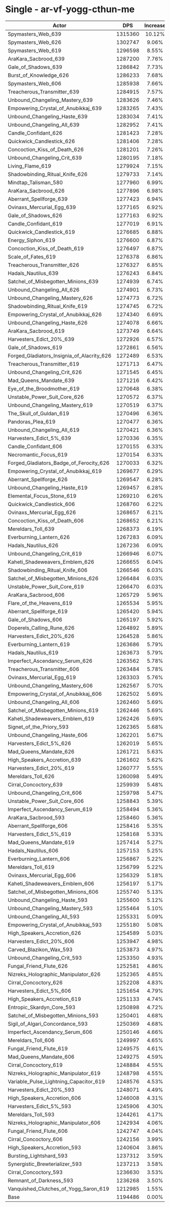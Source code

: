 # Single - ar-vf-yogg-cthun-me
| Actor | DPS | Increase |
|---|:---:|:---:|
|Spymasters_Web_639|1315360|10.12%|
|Spymasters_Web_626|1302747|9.06%|
|Spymasters_Web_619|1296598|8.55%|
|AraKara_Sacbrood_639|1287200|7.76%|
|Gale_of_Shadows_639|1286842|7.73%|
|Burst_of_Knowledge_626|1286233|7.68%|
|Spymasters_Web_606|1285938|7.66%|
|Treacherous_Transmitter_639|1284915|7.57%|
|Unbound_Changeling_Mastery_639|1283626|7.46%|
|Empowering_Crystal_of_Anubikkaj_639|1283265|7.43%|
|Unbound_Changeling_Haste_639|1283034|7.41%|
|Unbound_Changeling_All_639|1282952|7.41%|
|Candle_Confidant_626|1281423|7.28%|
|Quickwick_Candlestick_626|1281406|7.28%|
|Concoction_Kiss_of_Death_626|1281201|7.26%|
|Unbound_Changeling_Crit_639|1280195|7.18%|
|Living_Flame_619|1279924|7.15%|
|Shadowbinding_Ritual_Knife_626|1279733|7.14%|
|Mindtap_Talisman_580|1277960|6.99%|
|AraKara_Sacbrood_626|1277896|6.98%|
|Aberrant_Spellforge_639|1277423|6.94%|
|Ovinaxs_Mercurial_Egg_639|1277165|6.92%|
|Gale_of_Shadows_626|1277163|6.92%|
|Candle_Confidant_619|1277019|6.91%|
|Quickwick_Candlestick_619|1276685|6.88%|
|Energy_Siphon_619|1276600|6.87%|
|Concoction_Kiss_of_Death_619|1276497|6.87%|
|Scale_of_Fates_619|1276378|6.86%|
|Treacherous_Transmitter_626|1276327|6.85%|
|Hadals_Nautilus_639|1276243|6.84%|
|Satchel_of_Misbegotten_Minions_639|1274939|6.74%|
|Unbound_Changeling_All_626|1274901|6.73%|
|Unbound_Changeling_Mastery_626|1274773|6.72%|
|Shadowbinding_Ritual_Knife_619|1274745|6.72%|
|Empowering_Crystal_of_Anubikkaj_626|1274340|6.69%|
|Unbound_Changeling_Haste_626|1274078|6.66%|
|AraKara_Sacbrood_619|1273749|6.64%|
|Harvesters_Edict_20%_639|1272926|6.57%|
|Gale_of_Shadows_619|1272861|6.56%|
|Forged_Gladiators_Insignia_of_Alacrity_626|1272489|6.53%|
|Treacherous_Transmitter_619|1271713|6.47%|
|Unbound_Changeling_Crit_626|1271545|6.45%|
|Mad_Queens_Mandate_639|1271216|6.42%|
|Eye_of_the_Broodmother_619|1270648|6.38%|
|Unstable_Power_Suit_Core_626|1270572|6.37%|
|Unbound_Changeling_Mastery_619|1270519|6.37%|
|The_Skull_of_Guldan_619|1270496|6.36%|
|Pandoras_Plea_619|1270477|6.36%|
|Unbound_Changeling_All_619|1270421|6.36%|
|Harvesters_Edict_5%_639|1270336|6.35%|
|Candle_Confidant_606|1270155|6.33%|
|Necromantic_Focus_619|1270154|6.33%|
|Forged_Gladiators_Badge_of_Ferocity_626|1270033|6.32%|
|Empowering_Crystal_of_Anubikkaj_619|1269677|6.29%|
|Aberrant_Spellforge_626|1269547|6.28%|
|Unbound_Changeling_Haste_619|1269457|6.28%|
|Elemental_Focus_Stone_619|1269210|6.26%|
|Quickwick_Candlestick_606|1268760|6.22%|
|Ovinaxs_Mercurial_Egg_626|1268657|6.21%|
|Concoction_Kiss_of_Death_606|1268652|6.21%|
|Mereldars_Toll_639|1268373|6.19%|
|Everburning_Lantern_626|1267283|6.09%|
|Hadals_Nautilus_626|1267236|6.09%|
|Unbound_Changeling_Crit_619|1266946|6.07%|
|Kaheti_Shadeweavers_Emblem_626|1266655|6.04%|
|Shadowbinding_Ritual_Knife_606|1266546|6.03%|
|Satchel_of_Misbegotten_Minions_626|1266484|6.03%|
|Unstable_Power_Suit_Core_619|1266470|6.03%|
|AraKara_Sacbrood_606|1265729|5.96%|
|Flare_of_the_Heavens_619|1265534|5.95%|
|Aberrant_Spellforge_619|1265420|5.94%|
|Gale_of_Shadows_606|1265197|5.92%|
|Doperels_Calling_Rune_626|1264892|5.89%|
|Harvesters_Edict_20%_626|1264528|5.86%|
|Everburning_Lantern_619|1263686|5.79%|
|Hadals_Nautilus_619|1263673|5.79%|
|Imperfect_Ascendancy_Serum_626|1263562|5.78%|
|Treacherous_Transmitter_606|1263484|5.78%|
|Ovinaxs_Mercurial_Egg_619|1263303|5.76%|
|Unbound_Changeling_Mastery_606|1262567|5.70%|
|Empowering_Crystal_of_Anubikkaj_606|1262502|5.69%|
|Unbound_Changeling_All_606|1262460|5.69%|
|Satchel_of_Misbegotten_Minions_619|1262446|5.69%|
|Kaheti_Shadeweavers_Emblem_619|1262426|5.69%|
|Signet_of_the_Priory_593|1262365|5.68%|
|Unbound_Changeling_Haste_606|1262201|5.67%|
|Harvesters_Edict_5%_626|1262019|5.65%|
|Mad_Queens_Mandate_626|1261721|5.63%|
|High_Speakers_Accretion_639|1261602|5.62%|
|Harvesters_Edict_20%_619|1260777|5.55%|
|Mereldars_Toll_626|1260098|5.49%|
|Cirral_Concoctory_639|1259939|5.48%|
|Unbound_Changeling_Crit_606|1259798|5.47%|
|Unstable_Power_Suit_Core_606|1258843|5.39%|
|Imperfect_Ascendancy_Serum_619|1258494|5.36%|
|AraKara_Sacbrood_593|1258460|5.36%|
|Aberrant_Spellforge_606|1258416|5.35%|
|Harvesters_Edict_5%_619|1258168|5.33%|
|Mad_Queens_Mandate_619|1257414|5.27%|
|Hadals_Nautilus_606|1257153|5.25%|
|Everburning_Lantern_606|1256867|5.22%|
|Mereldars_Toll_619|1256799|5.22%|
|Ovinaxs_Mercurial_Egg_606|1256329|5.18%|
|Kaheti_Shadeweavers_Emblem_606|1256197|5.17%|
|Satchel_of_Misbegotten_Minions_606|1255740|5.13%|
|Unbound_Changeling_Haste_593|1255600|5.12%|
|Unbound_Changeling_Mastery_593|1255464|5.10%|
|Unbound_Changeling_All_593|1255331|5.09%|
|Empowering_Crystal_of_Anubikkaj_593|1255180|5.08%|
|High_Speakers_Accretion_626|1254589|5.03%|
|Harvesters_Edict_20%_606|1253947|4.98%|
|Carved_Blazikon_Wax_593|1253873|4.97%|
|Unbound_Changeling_Crit_593|1253350|4.93%|
|Fungal_Friend_Flute_626|1252581|4.86%|
|Nizreks_Holographic_Manipulator_626|1252365|4.85%|
|Cirral_Concoctory_626|1252208|4.83%|
|Harvesters_Edict_5%_606|1251654|4.79%|
|High_Speakers_Accretion_619|1251133|4.74%|
|Entropic_Skardyn_Core_593|1250898|4.72%|
|Satchel_of_Misbegotten_Minions_593|1250401|4.68%|
|Sigil_of_Algari_Concordance_593|1250369|4.68%|
|Imperfect_Ascendancy_Serum_606|1250146|4.66%|
|Mereldars_Toll_606|1249997|4.65%|
|Fungal_Friend_Flute_619|1249575|4.61%|
|Mad_Queens_Mandate_606|1249275|4.59%|
|Cirral_Concoctory_619|1248884|4.55%|
|Nizreks_Holographic_Manipulator_619|1248798|4.55%|
|Variable_Pulse_Lightning_Capacitor_619|1248576|4.53%|
|Harvesters_Edict_20%_593|1248071|4.49%|
|High_Speakers_Accretion_606|1246008|4.31%|
|Harvesters_Edict_5%_593|1245906|4.30%|
|Mereldars_Toll_593|1244261|4.17%|
|Nizreks_Holographic_Manipulator_606|1242934|4.06%|
|Fungal_Friend_Flute_606|1242747|4.04%|
|Cirral_Concoctory_606|1242156|3.99%|
|High_Speakers_Accretion_593|1240604|3.86%|
|Bursting_Lightshard_593|1237312|3.59%|
|Synergistic_Brewterializer_593|1237213|3.58%|
|Cirral_Concoctory_593|1236630|3.53%|
|Remnant_of_Darkness_593|1236268|3.50%|
|Vanquished_Clutches_of_Yogg_Saron_619|1212985|1.55%|
|Base|1194486|0.00%|
